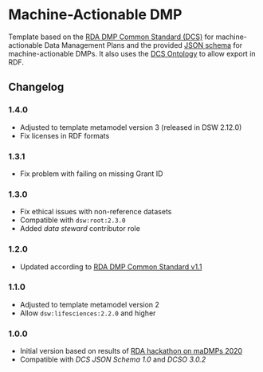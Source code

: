# Machine-Actionable DMP

Template based on the [RDA DMP Common Standard (DCS)](https://github.com/RDA-DMP-Common/RDA-DMP-Common-Standard) for machine-actionable Data Management Plans and the provided [JSON schema](https://github.com/RDA-DMP-Common/RDA-DMP-Common-Standard/tree/master/examples/JSON/JSON-schema) for machine-actionable DMPs. It also uses the [DCS Ontology](https://github.com/RDA-DMP-Common/RDA-DMP-Common-Standard/tree/master/ontologies) to allow export in RDF.

## Changelog

### 1.4.0

- Adjusted to template metamodel version 3 (released in DSW 2.12.0)
- Fix licenses in RDF formats

### 1.3.1

- Fix problem with failing on missing Grant ID

### 1.3.0

- Fix ethical issues with non-reference datasets
- Compatible with `dsw:root:2.3.0`
- Added *data steward* contributor role

### 1.2.0

- Updated according to [RDA DMP Common Standard v1.1](https://github.com/RDA-DMP-Common/RDA-DMP-Common-Standard/releases/tag/v1.1)

### 1.1.0

- Adjusted to template metamodel version 2
- Allow `dsw:lifesciences:2.2.0` and higher

### 1.0.0

- Initial version based on results of [RDA hackathon on maDMPs 2020](https://rda-dmp-common.github.io/hackathon-2020/)
- Compatible with *DCS JSON Schema 1.0* and *DCSO 3.0.2*
